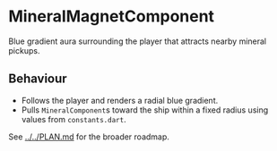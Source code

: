 # MineralMagnetComponent

Blue gradient aura surrounding the player that attracts nearby mineral pickups.

## Behaviour

- Follows the player and renders a radial blue gradient.
- Pulls `MineralComponent`s toward the ship within a fixed radius using
  values from `constants.dart`.

See [../../PLAN.md](../../PLAN.md) for the broader roadmap.
